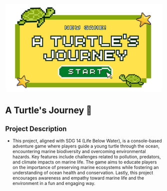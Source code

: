 <p align = "center">
    <img src="Project_README/card.png" width="500" />
</p>

# A Turtle's Journey 🐢

## Project Description
- This project, aligned with SDG 14 (Life Below Water), is a console-based adventure game where players guide a young turtle through the ocean, encountering marine biodiversity and overcoming environmental hazards. Key features include challenges related to pollution, predators, and climate impacts on marine life. The game aims to educate players on the importance of preserving marine ecosystems while fostering an understanding of ocean health and conservation. Lastly, this project encourages awareness and empathy toward marine life and the environment in a fun and engaging way.